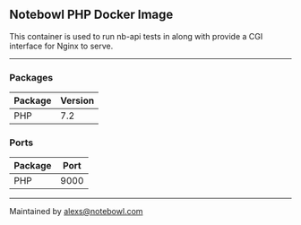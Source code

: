 ## Notebowl PHP Docker Image
This container is used to run nb-api tests in along with provide a CGI interface for Nginx to serve.

---
### Packages

Package | Version
------------ | -------------
PHP | 7.2

### Ports

Package | Port
------------ | -------------
PHP | 9000

---
Maintained by alexs@notebowl.com
